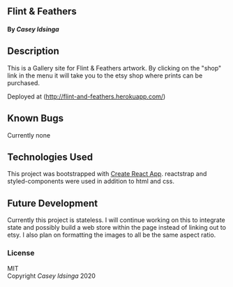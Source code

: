 ## Flint & Feathers

#### By _Casey Idsinga_

## Description

This is a Gallery site for Flint & Feathers artwork. By clicking on the "shop" link in the menu it will take you to the etsy shop where prints can be purchased.

Deployed at (http://flint-and-feathers.herokuapp.com/)

## Known Bugs

Currently none

## Technologies Used

This project was bootstrapped with [Create React App](https://github.com/facebook/create-react-app). reactstrap and styled-components were used in addition to html and css.

## Future Development

Currently this project is stateless. I will continue working on this to integrate state and possibly build a web store within the page instead of linking out to etsy. I also plan on formatting the images to all be the same aspect ratio.

### License

MIT
<br>
Copyright _Casey Idsinga_ 2020
